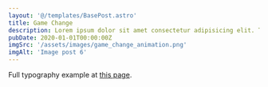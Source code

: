 ```yaml
---
layout: '@/templates/BasePost.astro'
title: Game Change
description: Lorem ipsum dolor sit amet consectetur adipisicing elit. Tenetur vero esse non molestias eos excepturi.
pubDate: 2020-01-01T00:00:00Z
imgSrc: '/assets/images/game_change_animation.png'
imgAlt: 'Image post 6'
---
```


Full typography example at [this page](../sixth-post/).
